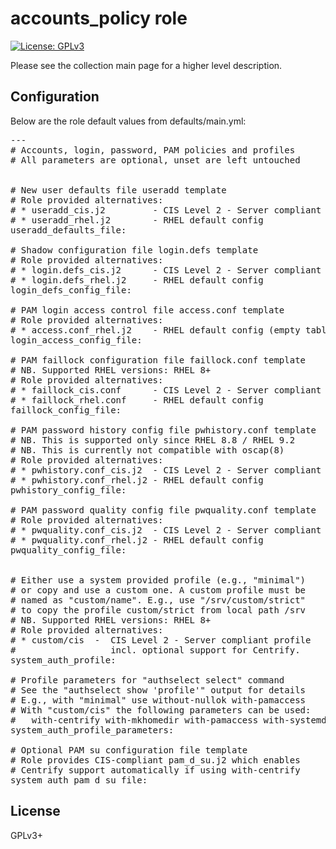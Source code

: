# accounts_policy role

[![License: GPLv3](https://img.shields.io/badge/license-GPLv3-brightgreen.svg)](https://www.gnu.org/licenses/gpl-3.0)

Please see the collection main page for a higher level description.

## Configuration

Below are the role default values from defaults/main.yml:

<pre>
---
# Accounts, login, password, PAM policies and profiles
# All parameters are optional, unset are left untouched


# New user defaults file useradd template
# Role provided alternatives:
# * useradd_cis.j2         - CIS Level 2 - Server compliant config
# * useradd_rhel.j2        - RHEL default config
useradd_defaults_file:

# Shadow configuration file login.defs template
# Role provided alternatives:
# * login.defs_cis.j2      - CIS Level 2 - Server compliant config
# * login.defs_rhel.j2     - RHEL default config
login_defs_config_file:

# PAM login access control file access.conf template
# Role provided alternatives:
# * access.conf_rhel.j2    - RHEL default config (empty table)
login_access_config_file:

# PAM faillock configuration file faillock.conf template
# NB. Supported RHEL versions: RHEL 8+
# Role provided alternatives:
# * faillock_cis.conf      - CIS Level 2 - Server compliant config
# * faillock_rhel.conf     - RHEL default config
faillock_config_file:

# PAM password history config file pwhistory.conf template
# NB. This is supported only since RHEL 8.8 / RHEL 9.2
# NB. This is currently not compatible with oscap(8)
# Role provided alternatives:
# * pwhistory.conf_cis.j2  - CIS Level 2 - Server compliant config
# * pwhistory.conf_rhel.j2 - RHEL default config
pwhistory_config_file:

# PAM password quality config file pwquality.conf template
# Role provided alternatives:
# * pwquality.conf_cis.j2  - CIS Level 2 - Server compliant config
# * pwquality.conf_rhel.j2 - RHEL default config
pwquality_config_file:


# Either use a system provided profile (e.g., "minimal")
# or copy and use a custom one. A custom profile must be
# named as "custom/name". E.g., use "/srv/custom/strict"
# to copy the profile custom/strict from local path /srv
# NB. Supported RHEL versions: RHEL 8+
# Role provided alternatives:
# * custom/cis  -  CIS Level 2 - Server compliant profile
#                  incl. optional support for Centrify.
system_auth_profile:

# Profile parameters for "authselect select" command
# See the "authselect show 'profile'" output for details
# E.g., with "minimal" use without-nullok with-pamaccess
# With "custom/cis" the following parameters can be used:
#   with-centrify with-mkhomedir with-pamaccess with-systemd
system_auth_profile_parameters:

# Optional PAM su configuration file template
# Role provides CIS-compliant pam_d_su.j2 which enables
# Centrify support automatically if using with-centrify
system_auth_pam_d_su_file:
</pre>

## License

GPLv3+
